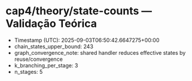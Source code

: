 # cap4/theory/state-counts — Validação Teórica

- Timestamp (UTC): 2025-09-03T06:50:42.6647275+00:00
- chain_states_upper_bound: 243
- graph_convergence_note: shared handler reduces effective states by reuse/convergence
- k_branching_per_stage: 3
- n_stages: 5

